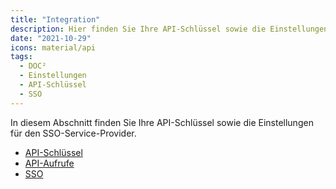 ```yaml
---
title: "Integration"
description: Hier finden Sie Ihre API-Schlüssel sowie die Einstellungen für den SSO-Service-Provider in DOC².
date: "2021-10-29"
icons: material/api
tags:
  - DOC²
  - Einstellungen
  - API-Schlüssel
  - SSO
---
```


In diesem Abschnitt finden Sie Ihre API-Schlüssel sowie die Einstellungen für den SSO-Service-Provider.

- [API-Schlüssel](/doc2/settings/integration/api-integration/)
- [API-Aufrufe](/doc2/settings/integration/api-calls-examples/)
- [SSO](/doc2/settings-sso-settings/)